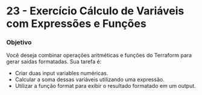 # 23 - Exercício Cálculo de Variáveis com Expressões e Funções

### Objetivo
Você deseja combinar operações aritméticas e funções do Terraform para gerar saídas formatadas.
Sua tarefa é:

- Criar duas input variables numéricas.
- Calcular a soma dessas variáveis utilizando uma expressão.
- Utilizar a função format para exibir o resultado formatado em um output.